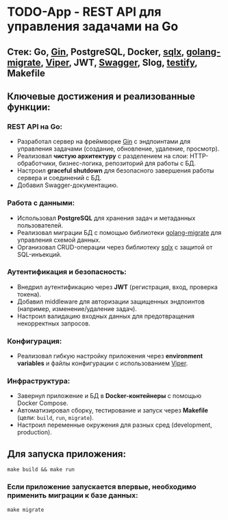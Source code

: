 # TODO-App - REST API для управления задачами на Go

## Стек: Go, <a href="https://github.com/gin-gonic/gin">Gin</a>, PostgreSQL, Docker, <a href="https://github.com/jmoiron/sqlx">sqlx</a>, <a href="https://github.com/golang-migrate/migrate">golang-migrate</a>, <a href="https://github.com/spf13/viper">Viper</a>, JWT, <a href="https://github.com/swaggo/swag">Swagger</a>, Slog, <a href="https://github.com/stretchr/testify">testify</a>, Makefile

## Ключевые достижения и реализованные функции:

### REST API на Go:
- Разработал сервер на фреймворке <a href="https://github.com/gin-gonic/gin">Gin</a> с эндпоинтами для управления задачами (создание, обновление, удаление, просмотр).
- Реализовал **чистую архитектуру** с разделением на слои: HTTP-обработчики, бизнес-логика, репозиторий для работы с БД.
- Настроил **graceful shutdown** для безопасного завершения работы сервера и соединений с БД.
- Добавил Swagger-документацию.

### Работа с данными:
- Использовал **PostgreSQL** для хранения задач и метаданных пользователей.
- Реализовал миграции БД с помощью библиотеки <a href="https://github.com/golang-migrate/migrate">golang-migrate</a> для управления схемой данных.
- Организовал CRUD-операции через библиотеку <a href="https://github.com/jmoiron/sqlx">sqlx</a> с защитой от SQL-инъекций.

### Аутентификация и безопасность:
- Внедрил аутентификацию через **JWT** (регистрация, вход, проверка токена).
- Добавил middleware для авторизации защищенных эндпоинтов (например, изменение/удаление задач).
- Настроил валидацию входных данных для предотвращения некорректных запросов.

### Конфигурация:
- Реализовал гибкую настройку приложения через **environment variables** и файлы конфигурации с использованием <a href="https://github.com/spf13/viper">Viper</a>.


### Инфраструктура:
- Завернул приложение и БД в **Docker-контейнеры** с помощью Docker Compose.
- Автоматизировал сборку, тестирование и запуск через **Makefile** (цели: `build`, `run`, `migrate`).
- Настроил переменные окружения для разных сред (development, production).

## Для запуска приложения:

```
make build && make run
```

### Если приложение запускается впервые, необходимо применить миграции к базе данных:

```
make migrate
```